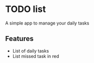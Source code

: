# TODO list
A simple app to manage your daily tasks
## Features
* List of daily tasks
* List missed task in red